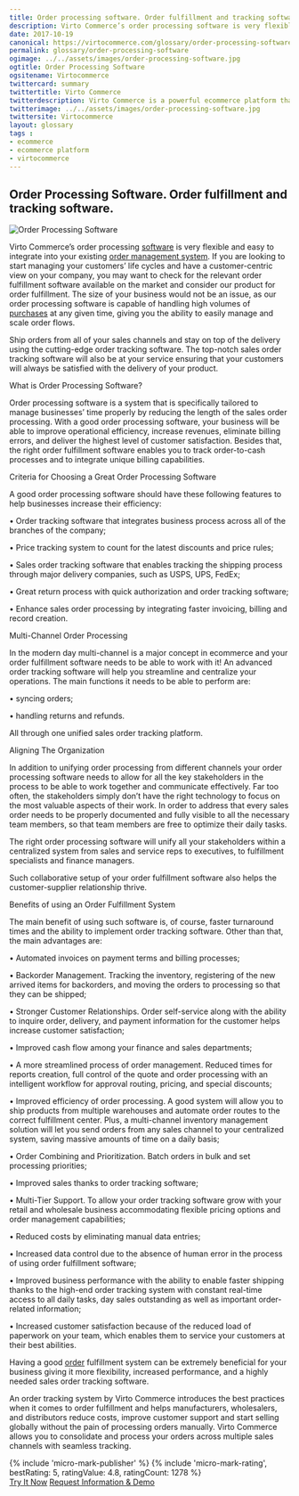 ```yaml
--- 
title: Order processing software. Order fulfillment and tracking software
description: Virto Commerce’s order processing software is very flexible and easy to integrate into your existing order management system. Learn more about benefits and opportunities of using order fulfillment software in this article. 
date: 2017-10-19 
canonical: https://virtocommerce.com/glossary/order-processing-software
permalink: glossary/order-processing-software
ogimage: ../../assets/images/order-processing-software.jpg
ogtitle: Order Processing Software
ogsitename: Virtocommerce
twittercard: summary
twittertitle: Virto Commerce
twitterdescription: Virto Commerce is a powerful ecommerce platform that includes everything you need to create an online store and sell online. Try it free with Free Community License
twitterimage: ../../assets/images/order-processing-software.jpg
twittersite: Virtocommerce
layout: glossary
tags : 
- ecommerce
- ecommerce platform
- virtocommerce 
---
```

<section itemscope itemtype="http://schema.org/Article">
    <meta itemprop="author" content="Virtocommerce">
    <meta itemprop="datePublished" content="2017-10-19">
    <meta itemprop="dateModified" content="2018-02-22">
    <div itemprop="articleBody" class="business-cnt">
        <div itemprop="mainEntityOfPage" class="head __cart">
            <h1 itemprop="headline" class="title">Order Processing Software. Order fulfillment and tracking software.</h1>
        </div>
        <span itemprop="image" itemscope itemtype="https://schema.org/ImageObject">
            <img itemprop="url contentUrl" alt="Order Processing Software" src="assets/images/order-processing-software.jpg" />
            <meta itemprop="width" content="448">
            <meta itemprop="height" content="208">
        </span>
        <p class="text">
            Virto Commerce’s order processing <a href="{{ '/glossary/purchase-order-management-software' | absolute_url }}"> software</a> is very flexible and easy to integrate into your existing <a href="{{ '/glossary/order-management-software' | absolute_url }}">order management system</a>. If you are looking to start managing your customers’ life cycles and have a customer-centric view on your company, you may want to check for the relevant order fulfillment software available on the market and consider our product for order fulfillment. The size of your business would not be an issue, as our order processing software is capable of handling high volumes of <a href="{{ '/glossary/purchase-order-management-software' | absolute_url }}">purchases</a> at any given time, giving you the ability to easily manage and scale order flows.
        </p>
        <p class="text">
            Ship orders from all of your sales channels and stay on top of the delivery using the cutting-edge order tracking software. The top-notch sales order tracking software will also be at your service ensuring that your customers will always be satisfied with the delivery of your product.
        </p>
        <div class="section-title">What is Order Processing Software?</div>
        <p class="text">
            Order processing software is a system that is specifically tailored to manage businesses’ time properly by reducing the length of the sales order processing. With a good order processing software, your business will be able to improve operational efficiency, increase revenues, eliminate billing errors, and deliver the highest level of customer satisfaction. Besides that, the right order fulfillment software enables you to track order-to-cash processes and to integrate unique billing capabilities.
        </p>
        <div class="section-title">Criteria for Choosing a Great Order Processing Software</div>
        <p class="text">
            A good order processing software should have these following features to help businesses increase their efficiency:
        </p>
        <p class="text">•   Order tracking software that integrates business process across all of the branches of the company;</p>
        <p class="text">•   Price tracking system to count for the latest discounts and price rules;</p>
        <p class="text">•   Sales order tracking software that enables tracking the shipping process through major delivery companies, such as USPS, UPS, FedEx;</p>
        <p class="text">•   Great return process with quick authorization and order tracking software;</p>
        <p class="text">•   Enhance sales order processing by integrating faster invoicing, billing and record creation. </p>
        <div class="section-title">Multi-Channel Order Processing</div>
        <p class="text">
            In the modern day multi-channel is a major concept in ecommerce and your order fulfillment software needs to be able to work with it! An advanced order tracking software will help you streamline and centralize your operations. The main functions it needs to be able to perform are:
        </p>
        <p class="text">•   syncing orders;</p>
        <p class="text">•   handling returns and refunds.</p>
        <p class="text">
            All through one unified sales order tracking platform.
        </p>
        <div class="section-title">Aligning The Organization</div>
        <p class="text">
            In addition to unifying order processing from different channels your order processing software needs to allow for all the key stakeholders in the process to be able to work together and communicate effectively. Far too often, the stakeholders simply don’t have the right technology to focus on the most valuable aspects of their work. In order to address that every sales order needs to be properly documented and fully visible to all the necessary team members, so that team members are free to optimize their daily tasks.
        </p>
        <p class="text">
            The right order processing software will unify all your stakeholders within a centralized system from sales and service reps to executives, to fulfillment specialists and finance managers.
        </p>
        <p class="text">
            Such collaborative setup of your order fulfillment software also helps the customer-supplier relationship thrive.
        </p>
        <div class="section-title">Benefits of using an Order Fulfillment System</div>
        <p class="text">
            The main benefit of using such software is, of course, faster turnaround times and the ability to implement order tracking software. Other than that, the main advantages are:
        </p>
        <p class="text">•   Automated invoices on payment terms and billing processes;</p>
        <p class="text">•   Backorder Management. Tracking the inventory, registering of the new arrived items for backorders, and moving the orders to processing so that they can be shipped; </p>
        <p class="text">•   Stronger Customer Relationships. Order self-service along with the ability to inquire order, delivery, and payment information for the customer helps increase customer satisfaction;</p>
        <p class="text">•   Improved cash flow among your finance and sales departments;</p>
        <p class="text">•   A more streamlined process of order management. Reduced times for reports creation, full control of the quote and order processing with an intelligent workflow for approval routing, pricing, and special discounts;</p>
        <p class="text">•   Improved efficiency of order processing. A good system will allow you to ship products from multiple warehouses and automate order routes to the correct fulfillment center. Plus, a multi-channel inventory management solution will let you send orders from any sales channel to your centralized system, saving massive amounts of time on a daily basis; </p>
        <p class="text">•   Order Combining and Prioritization. Batch orders in bulk and set processing priorities;</p>
        <p class="text">•   Improved sales thanks to order tracking software;</p>
        <p class="text">•   Multi-Tier Support. To allow your order tracking software grow with your retail and wholesale business accommodating flexible pricing options and order management capabilities; </p>
        <p class="text">•   Reduced costs by eliminating manual data entries;</p>
        <p class="text">•   Increased data control due to the absence of human error in the process of using order fulfillment software;</p>
        <p class="text">•   Improved business performance with the ability to enable faster shipping thanks to the high-end order tracking system with constant real-time access to all daily tasks, day sales outstanding as well as important order-related information;</p>
        <p class="text">•   Increased customer satisfaction because of the reduced load of paperwork on your team, which enables them to service your customers at their best abilities.</p>
        <p class="text">
            Having a good <a href="{{ '/glossary/what-is-inventory-management' | absolute_url }}">order</a> fulfillment system can be extremely beneficial for your business giving it more flexibility, increased performance, and a highly needed sales order tracking software.
        </p>
        <p class="text">
            An order tracking system by Virto Commerce introduces the best practices when it comes to order fulfillment and helps manufacturers, wholesalers, and distributors reduce costs, improve customer support and start selling globally without the pain of processing orders manually. Virto Commerce allows you to consolidate and process your orders across multiple sales channels with seamless tracking.
        </p>
        {% include 'micro-mark-publisher' %}
        {% include 'micro-mark-rating', bestRating: 5, ratingValue: 4.8, ratingCount: 1278 %}
        <div class="actions">
            <a class="btn btn--orange" href="/contact-us">Try It Now</a>
            <a class="btn btn--orange" href="/contact-us">Request Information & Demo</a>
        </div>
    </div>
</section>